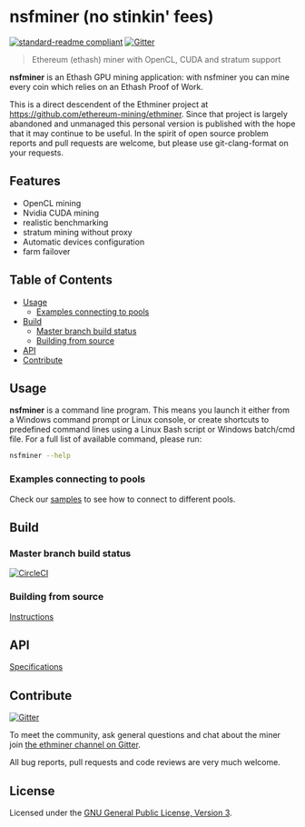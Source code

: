 # nsfminer (no stinkin' fees)

[![standard-readme compliant](https://img.shields.io/badge/readme%20style-standard-brightgreen.svg)](https://github.com/RichardLitt/standard-readme)
[![Gitter](https://img.shields.io/gitter/room/nwjs/nw.js.svg)][Gitter]

> Ethereum (ethash) miner with OpenCL, CUDA and stratum support

**nsfminer** is an Ethash GPU mining application: with nsfminer you can mine every coin which relies on an Ethash Proof of Work.

This is a direct descendent of the Ethminer project at https://github.com/ethereum-mining/ethminer. Since that project
is largely abandoned and unmanaged this personal version is published with the hope that it may continue to be useful. In the spirit
of open source problem reports and pull requests are welcome, but please use git-clang-format on your requests.

## Features

* OpenCL mining
* Nvidia CUDA mining
* realistic benchmarking
* stratum mining without proxy
* Automatic devices configuration
* farm failover

## Table of Contents

* [Usage](#usage)
    * [Examples connecting to pools](#examples-connecting-to-pools)
* [Build](#build)
    * [Master branch build status](#master-branch-build-status)
    * [Building from source](#building-from-source)
* [API](#api)
* [Contribute](#contribute)

## Usage

**nsfminer** is a command line program. This means you launch it either
from a Windows command prompt or Linux console, or create shortcuts to
predefined command lines using a Linux Bash script or Windows batch/cmd file.
For a full list of available command, please run:

```sh
nsfminer --help
```

### Examples connecting to pools

Check our [samples](docs/POOL_EXAMPLES_ETH.md) to see how to connect to different pools.

## Build

### Master branch build status

[![CircleCI](https://circleci.com/gh/MOVZX/nsfminer.svg?style=svg)](https://circleci.com/gh/MOVZX/nsfminer)

### Building from source

[Instructions](docs/BUILD.md)

## API

[Specifications](docs/API_DOCUMENTATION.md)

## Contribute

[![Gitter](https://img.shields.io/gitter/room/ethereum-mining/ethminer.svg)][Gitter]

To meet the community, ask general questions and chat about the miner join [the ethminer channel on Gitter][Gitter].

All bug reports, pull requests and code reviews are very much welcome.

## License

Licensed under the [GNU General Public License, Version 3](LICENSE).

[Gitter]: https://gitter.im/ethereum-mining/ethminer
